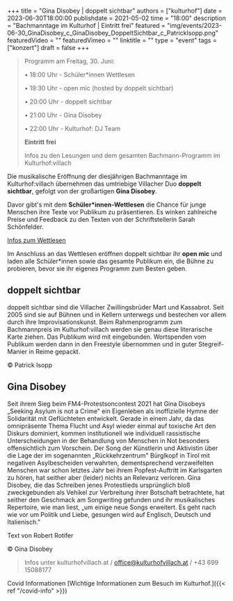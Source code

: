 +++
title = "Gina Disobey | doppelt sichtbar"
authors = ["kulturhof"]
date = 2023-06-30T18:00:00
publishdate = 2021-05-02
time = "18:00"
description = "Bachmanntage im Kulturhof | Eintritt frei"
featured = "img/events/2023-06-30_GinaDisobey_c_GinaDisobey_DoppeltSichtbar_c_PatrickIsopp.png"
featuredVideo = ""
featuredVimeo = ""
linktitle = ""
type = "event"
tags = ["konzert"]
draft = false
+++

>Programm am Freitag, 30. Juni:
>
>•	18:00 Uhr - Schüler\*innen Wettlesen
>
>•	19:30 Uhr - open mic (hosted by doppelt sichtbar)
>
>•	20:00 Uhr - doppelt sichtbar
>
>•	21:00 Uhr - Gina Disobey
>
>•	22:00 Uhr - Kulturhof: DJ Team
>
>**Eintritt frei**
>
>Infos zu den Lesungen und dem gesamten Bachmann-Programm im Kulturhof:villach


Die musikalische Eröffnung der diesjährigen Bachmanntage im Kulturhof:villach übernehmen das umtriebige Villacher Duo **doppelt sichtbar**, gefolgt von der großartigen **Gina Disobey**.

Davor gibt's mit dem **Schüler\*innen-Wettlesen** die Chance für junge Menschen ihre Texte vor Publikum zu präsentieren. Es winken zahlreiche Preise und Feedback zu den Texten von der Schriftstellerin Sarah Schönfelder.

[Infos zum Wettlesen](https://kulturhofvillach.at/news/2023-06-30_wettlesen/)

Im Anschluss an das Wettlesen eröffnen doppelt sichtbar ihr **open mic** und laden alle Schüler\*innen sowie das gesamte Publikum ein, die Bühne zu probieren, bevor sie ihr eigenes Programm zum Besten geben.

## doppelt sichtbar ##

doppelt sichtbar sind die Villacher Zwillingsbrüder Mart und Kassabrot. Seit 2005 sind sie auf Bühnen und in Kellern unterwegs und bestechen vor allem durch ihre Improvisationskunst.
Beim Rahmenprogramm zum Bachmannpreis im Kulturhof:villach werden sie genau diese literarische Karte ziehen. Das Publikum wird mit eingebunden. Wortspenden vom Publikum werden dann in den Freestyle übernommen und in guter Stegreif-Manier in Reime gepackt.

© Patrick Isopp

## Gina Disobey ##
Seit ihrem Sieg beim FM4-Protestsoncontest 2021 hat Gina Disobeys „Seeking Asylum is not a Crime" ein Eigenleben als inoffizielle Hymne der Solidarität mit Geflüchteten entwickelt. Gerade in einem Jahr, da das omnipräsente Thema Flucht und Asyl wieder einmal auf toxische Art den Diskurs dominiert, kommen institutionell wie individuell rassistische Unterscheidungen in der Behandlung von Menschen in Not besonders offensichtlich zum Vorschein.
Der Song der Künstlerin und Aktivistin über die Lage der im sogenannten „Rückkehrzentrum" Bürglkopf in Tirol mit negativen Asylbescheiden verwahrten, dementsprechend verzweifelten Menschen war schon letztes Jahr bei ihrem Popfest-Auftritt im Karlsgarten zu hören, hat seither aber (leider) nichts an Relevanz verloren. Gina Disobey, die das Schreiben jenes Protestlieds ursprünglich bloß zweckgebunden als Vehikel zur Verbreitung ihrer Botschaft betrachtete, hat seither den Geschmack am Songwriting gefunden und ihr musikalisches Repertoire, wie man liest, „um einige neue Songs erweitert. Es geht nach wie vor um Politik und Liebe, gesungen wird auf Englisch, Deutsch und Italienisch."

Text von Robert Rotifer

© Gina Disobey


>Infos unter kulturhofvillach.at / office@kulturhofvillach.at / +43 699 15088177

Covid Informationen
[Wichtige Informationen zum Besuch im Kulturhof.]({{< ref "/covid-info" >}})
